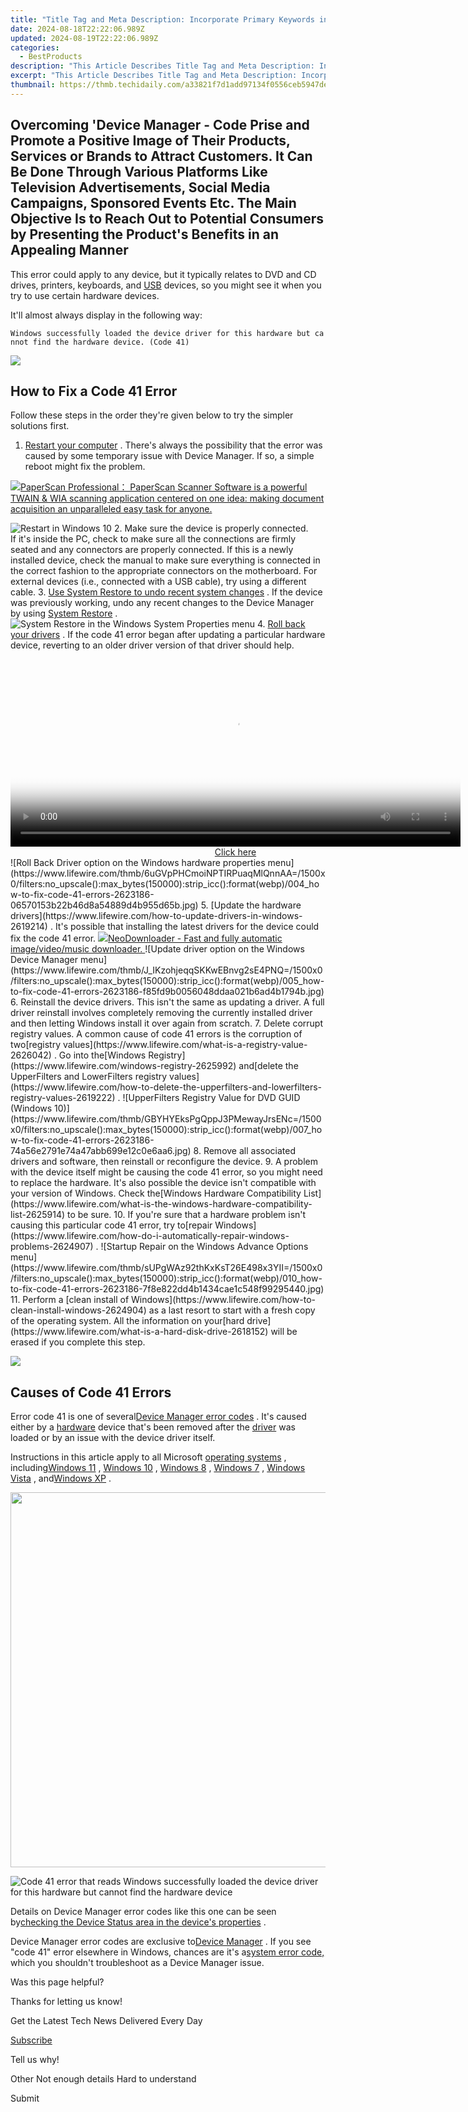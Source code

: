 ```yaml
---
title: "Title Tag and Meta Description: Incorporate Primary Keywords in the Title Tag. For Instance, Quantum Computing's Potential to Revolutionize AI - Explore How. Ensure Your Meta Description Includes Secondary Keywords or Long Tail Terms Too."
date: 2024-08-18T22:22:06.989Z
updated: 2024-08-19T22:22:06.989Z
categories:
  - BestProducts
description: "This Article Describes Title Tag and Meta Description: Incorporate Primary Keywords in the Title Tag. For Instance, Quantum Computing's Potential to Revolutionize AI - Explore How. Ensure Your Meta Description Includes Secondary Keywords or Long Tail Terms Too."
excerpt: "This Article Describes Title Tag and Meta Description: Incorporate Primary Keywords in the Title Tag. For Instance, Quantum Computing's Potential to Revolutionize AI - Explore How. Ensure Your Meta Description Includes Secondary Keywords or Long Tail Terms Too."
thumbnail: https://thmb.techidaily.com/a33821f7d1add97134f0556ceb5947dead1c89e2bf8e16eab36445ca53259ede.jpg
---
```


## Overcoming 'Device Manager - Code Prise and Promote a Positive Image of Their Products, Services or Brands to Attract Customers. It Can Be Done Through Various Platforms Like Television Advertisements, Social Media Campaigns, Sponsored Events Etc. The Main Objective Is to Reach Out to Potential Consumers by Presenting the Product's Benefits in an Appealing Manner
 This error could apply to any device, but it typically relates to DVD and CD drives, printers, keyboards, and [USB](https://www.lifewire.com/universal-serial-bus-usb-2626039) devices, so you might see it when you try to use certain hardware devices.

 It'll almost always display in the following way:  

 `Windows successfully loaded the device driver for this hardware but cannot find the hardware device. (Code 41)`

<!-- affiliate ads begin -->
<a href="https://shop.systoolsgroup.com/affiliate.php?ACCOUNT=SYSTOOBY&AFFILIATE=108875&PATH=https%3A%2F%2Fwww.systoolsgroup.com%3FAFFILIATE%3D108875%26RESOURCE%3DSysTools%2BGmail%2BBackup"><img src="https://www.systoolsgroup.com/box/gmail-backup.png" border="0"></a>
<!-- affiliate ads end -->
## How to Fix a Code 41 Error

 Follow these steps in the order they're given below to try the simpler solutions first.

1. [Restart your computer](https://www.lifewire.com/how-to-reboot-a-computer-2624568) . There's always the possibility that the error was caused by some temporary issue with Device Manager. If so, a simple reboot might fix the problem.  
<!-- affiliate ads begin -->
<a href="https://secure.2checkout.com/order/checkout.php?PRODS=37540879&QTY=1&AFFILIATE=108875&CART=1"><img src="https://paperscan.orpalis.com/img/content/You_prefer_to_use.png" border="0">PaperScan Professional： PaperScan Scanner Software is a powerful TWAIN & WIA scanning application centered on one idea: making document acquisition an unparalleled easy task for anyone.</a>
<!-- affiliate ads end -->
![Restart in Windows 10](https://www.lifewire.com/thmb/JnMKkoa7RsM-V3pIvbugeyqPMF0=/1500x0/filters:no_upscale():max_bytes(150000):strip_icc():format(webp)/001_how-to-fix-code-41-errors-2623186-afe0f087842b421997c53de5c426bc8a.jpg)
2. Make sure the device is properly connected.  
 If it's inside the PC, check to make sure all the connections are firmly seated and any connectors are properly connected. If this is a newly installed device, check the manual to make sure everything is connected in the correct fashion to the appropriate connectors on the motherboard. For external devices (i.e., connected with a USB cable), try using a different cable.
3. [Use System Restore to undo recent system changes](https://www.lifewire.com/how-to-use-system-restore-in-windows-2626131) . If the device was previously working, undo any recent changes to the Device Manager by using [System Restore](https://www.lifewire.com/what-is-system-restore-2626022) .  
![System Restore in the Windows System Properties menu](https://www.lifewire.com/thmb/-jeKmxO1adkTVrW1aWBV8Zvfebs=/1500x0/filters:no_upscale():max_bytes(150000):strip_icc():format(webp)/003_how-to-fix-code-41-errors-2623186-eedea93734434d5497b45efc10e2c7e0.jpg)
4. [Roll back your drivers](https://www.lifewire.com/how-to-roll-back-a-driver-in-windows-2619217) . If the code 41 error began after updating a particular hardware device, reverting to an older driver version of that driver should help.  
<!-- affiliate ads begin -->
<span id="1993650">
					<video width="720" height="300" style="cursor:pointer"
           poster="//a.impactradius-go.com/display-clicktoplayimage/1993650.jpeg"
           onclick="if(!this.playClicked){this.play();this.setAttribute('controls',true);this.playClicked=true;}">
	   <source src="//a.impactradius-go.com/display-ad/22993-1993650">
	   <img src="//a.impactradius-go.com/display-clicktoplayimage/1993650.jpeg" style="border: none; height: 100%; width: 100%; object-fit: contain">
	</video>
	<div style="width:720px;text-align:center"><a href="javascript:window.open(decodeURIComponent('https%3A%2F%2Fhomestyler.sjv.io%2Fc%2F5597632%2F1993650%2F22993'), '_blank');void(0);">Click here</a></div>
</span>
<img height="0" width="0" src="https://imp.pxf.io/i/5597632/1993650/22993" style="position:absolute;visibility:hidden;" border="0" />
<!-- affiliate ads end -->
![Roll Back Driver option on the Windows hardware properties menu](https://www.lifewire.com/thmb/6uGVpPHCmoiNPTIRPuaqMlQnnAA=/1500x0/filters:no_upscale():max_bytes(150000):strip_icc():format(webp)/004_how-to-fix-code-41-errors-2623186-06570153b22b46d8a54889d4b955d65b.jpg)
5. [Update the hardware drivers](https://www.lifewire.com/how-to-update-drivers-in-windows-2619214) . It's possible that installing the latest drivers for the device could fix the code 41 error.  
<!-- affiliate ads begin -->
<a href="https://secure.2checkout.com/order/checkout.php?PRODS=4559731&QTY=1&AFFILIATE=108875&CART=1"><img src="http://www.neowise.com/images/nd-ss-w200.jpg" border="0">NeoDownloader - Fast and fully automatic image/video/music downloader. </a>
<!-- affiliate ads end -->
![Update driver option on the Windows Device Manager menu](https://www.lifewire.com/thmb/J_IKzohjeqqSKKwEBnvg2sE4PNQ=/1500x0/filters:no_upscale():max_bytes(150000):strip_icc():format(webp)/005_how-to-fix-code-41-errors-2623186-f85fd9b0056048ddaa021b6ad4b1794b.jpg)
6. Reinstall the device drivers.  
 This isn't the same as updating a driver. A full driver reinstall involves completely removing the currently installed driver and then letting Windows install it over again from scratch.
7. Delete corrupt registry values. A common cause of code 41 errors is the corruption of two[registry values](https://www.lifewire.com/what-is-a-registry-value-2626042) . Go into the[Windows Registry](https://www.lifewire.com/windows-registry-2625992) and[delete the UpperFilters and LowerFilters registry values](https://www.lifewire.com/how-to-delete-the-upperfilters-and-lowerfilters-registry-values-2619222) .  
![​UpperFilters Registry Value for DVD GUID (Windows 10)](https://www.lifewire.com/thmb/GBYHYEksPgQppJ3PMewayJrsENc=/1500x0/filters:no_upscale():max_bytes(150000):strip_icc():format(webp)/007_how-to-fix-code-41-errors-2623186-74a56e2791e74a47abb699e12c0e6aa6.jpg)
8. Remove all associated drivers and software, then reinstall or reconfigure the device.
9. A problem with the device itself might be causing the code 41 error, so you might need to replace the hardware.  
 It's also possible the device isn't compatible with your version of Windows. Check the[Windows Hardware Compatibility List](https://www.lifewire.com/what-is-the-windows-hardware-compatibility-list-2625914) to be sure.
10. If you're sure that a hardware problem isn't causing this particular code 41 error, try to[repair Windows](https://www.lifewire.com/how-do-i-automatically-repair-windows-problems-2624907) .  
![Startup Repair on the Windows Advance Options menu](https://www.lifewire.com/thmb/sUPgWAz92thKxKsT26E498x3YII=/1500x0/filters:no_upscale():max_bytes(150000):strip_icc():format(webp)/010_how-to-fix-code-41-errors-2623186-7f8e822dd4b1434cae1c548f99295440.jpg)
11. Perform a [clean install of Windows](https://www.lifewire.com/how-to-clean-install-windows-2624904) as a last resort to start with a fresh copy of the operating system.  
 All the information on your[hard drive](https://www.lifewire.com/what-is-a-hard-disk-drive-2618152) will be erased if you complete this step.

<!-- affiliate ads begin -->
<a href="https://store.movavi.com/affiliate.php?ACCOUNT=MOVAVI&AFFILIATE=108875&PATH=https%3A%2F%2Fwww.movavi.com%3FAFFILIATE%3D108875%26RESOURCE%3DMovavi%2BVideo%2BConverter%2BBox"><img src="https://mcusercontent.com/0885a03ded3d480dca9287f12/images/8020c1dc-518e-3bdf-6e7b-e6d1bdf1597b.jpg" border="0"></a>
<!-- affiliate ads end -->
## Causes of Code 41 Errors

 Error code 41 is one of several[Device Manager error codes](https://www.lifewire.com/device-manager-error-codes-4159098) . It's caused either by a [hardware](https://www.lifewire.com/computer-hardware-2625895) device that's been removed after the [driver](https://www.lifewire.com/what-is-a-device-driver-2625796) was loaded or by an issue with the device driver itself.

 Instructions in this article apply to all Microsoft [operating systems](https://www.lifewire.com/operating-systems-2625912) , including[Windows 11](https://www.lifewire.com/windows-11-5188930) , [Windows 10](https://www.lifewire.com/windows-10-2626217) , [Windows 8](https://www.lifewire.com/windows-8-2626235) , [Windows 7](https://www.lifewire.com/windows-7-2626265) , [Windows Vista](https://www.lifewire.com/windows-vista-2626311) , and[Windows XP](https://www.lifewire.com/windows-xp-2626354) .

<!-- affiliate ads begin -->
<a href="https://turtlebeachus.sjv.io/c/5597632/1988416/23719" target="_top" id="1988416"><img src="//a.impactradius-go.com/display-ad/23719-1988416" border="0" alt="" width="600" height="600"/></a><img height="0" width="0" src="https://imp.pxf.io/i/5597632/1988416/23719" style="position:absolute;visibility:hidden;" border="0" />
<!-- affiliate ads end -->
![Code 41 error that reads Windows successfully loaded the device driver for this hardware but cannot find the hardware device](https://www.lifewire.com/thmb/B03IYvW8dK_lJB0w6YoM9WNiCLk=/1500x0/filters:no_upscale():max_bytes(150000):strip_icc():format(webp)/code-41-device-manager-177515b4c2ff487d8c35b1d116a42210.png)

 Details on Device Manager error codes like this one can be seen by[checking the Device Status area in the device's properties](https://www.lifewire.com/how-do-i-view-a-devices-status-in-device-manager-in-windows-2619211) .

 Device Manager error codes are exclusive to[Device Manager](https://www.lifewire.com/device-manager-2625860) . If you see "code 41" error elsewhere in Windows, chances are it's a[system error code,](https://www.lifewire.com/system-error-code-2625996) which you shouldn't troubleshoot as a Device Manager issue.

Was this page helpful?

Thanks for letting us know!

 Get the Latest Tech News Delivered Every Day

[Subscribe](https://www.lifewire.com/#)

Tell us why!

 Other  Not enough details  Hard to understand

 Submit

<ins class="adsbygoogle"
     style="display:block"
     data-ad-format="autorelaxed"
     data-ad-client="ca-pub-7571918770474297"
     data-ad-slot="1223367746"></ins>



<ins class="adsbygoogle"
     style="display:block"
     data-ad-client="ca-pub-7571918770474297"
     data-ad-slot="8358498916"
     data-ad-format="auto"
     data-full-width-responsive="true"></ins>


